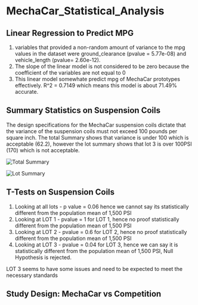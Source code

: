 # MechaCar_Statistical_Analysis

## Linear Regression to Predict MPG
1) variables that provided a non-random amount of variance to the mpg values in the dataset were ground_clearance (pvalue = 5.77e-08) and vehicle_length (pvalue= 2.60e-12).
2) The slope of the linear model is not considered to be zero because the coefficient of the variables are not equal to 0
3) This linear model somewhate predict mpg of MechaCar prototypes effectively. R^2 = 0.7149 which means this model is about 71.49% accurate.

## Summary Statistics on Suspension Coils
The design specifications for the MechaCar suspension coils dictate that the variance of the suspension coils must not exceed 100 pounds per square inch. The total Summary shows that variance is under 100 which is acceptable (62.2), however the lot summary shows that lot 3 is over 100PSI (170) which is not acceptable.

![Total Summary](https://user-images.githubusercontent.com/111706055/206886173-95e5ea6e-4472-4f6a-8f87-2de2067e4899.png)

![Lot Summary](https://user-images.githubusercontent.com/111706055/206886176-253e9b63-9747-4368-a097-76f86e14c6d0.png)

## T-Tests on Suspension Coils

1) Looking at all lots - p value = 0.06 hence we cannot say its statistically different from the population mean of 1,500 PSI
2) Looking at LOT 1 - pvalue = 1 for LOT 1, hence no proof statistically different from the population mean of 1,500 PSI
3) Looking at LOT 2 - pvalue = 0.6 for LOT 2, hence no proof statistically different from the population mean of 1,500 PSI
4) Looking at LOT 3 - pvalue = 0.04 for LOT 3, hence we can say it is statistically different from the population mean of 1,500 PSI, Null Hypothesis is rejected.

LOT 3 seems to have some issues and need to be expected to meet the necessary standards

## Study Design: MechaCar vs Competition
